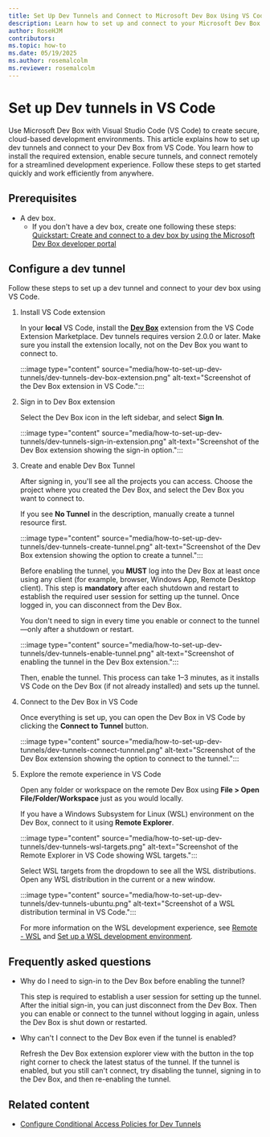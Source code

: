 ```yaml
--- 
title: Set Up Dev Tunnels and Connect to Microsoft Dev Box Using VS Code
description: Learn how to set up and connect to your Microsoft Dev Box using the Open in VS Code feature. Follow step-by-step instructions to provision a Dev Box, install the Dev Box extension, enable tunnels, and connect remotely for development.
author: RoseHJM
contributors:
ms.topic: how-to
ms.date: 05/19/2025
ms.author: rosemalcolm
ms.reviewer: rosemalcolm
---
```


# Set up Dev tunnels in VS Code 

Use Microsoft Dev Box with Visual Studio Code (VS Code) to create secure, cloud-based development environments. This article explains how to set up dev tunnels and connect to your Dev Box from VS Code. You learn how to install the required extension, enable secure tunnels, and connect remotely for a streamlined development experience. Follow these steps to get started quickly and work efficiently from anywhere.

## Prerequisites
- A dev box.
    - If you don't have a dev box, create one following these steps: [Quickstart: Create and connect to a dev box by using the Microsoft Dev Box developer portal](quickstart-create-dev-box.md)

## Configure a dev tunnel

Follow these steps to set up a dev tunnel and connect to your dev box using VS Code.

1. Install VS Code extension

    In your **local** VS Code, install the [**Dev Box**](https://marketplace.visualstudio.com/items?itemName=DevCenter.ms-devbox) extension from the VS Code Extension Marketplace. Dev tunnels requires version 2.0.0 or later. Make sure you install the extension locally, not on the Dev Box you want to connect to.

   :::image type="content" source="media/how-to-set-up-dev-tunnels/dev-tunnels-dev-box-extension.png" alt-text="Screenshot of the Dev Box extension in VS Code.":::

1. Sign in to Dev Box extension

   Select the Dev Box icon in the left sidebar, and select **Sign In**.

   :::image type="content" source="media/how-to-set-up-dev-tunnels/dev-tunnels-sign-in-extension.png" alt-text="Screenshot of the Dev Box extension showing the sign-in option.":::

1. Create and enable Dev Box Tunnel

   After signing in, you'll see all the projects you can access. Choose the project where you created the Dev Box, and select the Dev Box you want to connect to.

   If you see **No Tunnel** in the description, manually create a tunnel resource first.

   :::image type="content" source="media/how-to-set-up-dev-tunnels/dev-tunnels-create-tunnel.png" alt-text="Screenshot of the Dev Box extension showing the option to create a tunnel.":::

   Before enabling the tunnel, you **MUST** log into the Dev Box at least once using any client (for example, browser, Windows App, Remote Desktop client). This step is **mandatory** after each shutdown and restart to establish the required user session for setting up the tunnel. Once logged in, you can disconnect from the Dev Box.

   You don't need to sign in every time you enable or connect to the tunnel—only after a shutdown or restart.

   :::image type="content" source="media/how-to-set-up-dev-tunnels/dev-tunnels-enable-tunnel.png" alt-text="Screenshot of enabling the tunnel in the Dev Box extension.":::

   Then, enable the tunnel. This process can take 1–3 minutes, as it installs VS Code on the Dev Box (if not already installed) and sets up the tunnel.

1. Connect to the Dev Box in VS Code

   Once everything is set up, you can open the Dev Box in VS Code by clicking the **Connect to Tunnel** button.

   :::image type="content" source="media/how-to-set-up-dev-tunnels/dev-tunnels-connect-tunnnel.png" alt-text="Screenshot of the Dev Box extension showing the option to connect to the tunnel.":::

1. Explore the remote experience in VS Code

   Open any folder or workspace on the remote Dev Box using **File > Open File/Folder/Workspace** just as you would locally. 

   If you have a Windows Subsystem for Linux (WSL) environment on the Dev Box, connect to it using **Remote Explorer**.

   :::image type="content" source="media/how-to-set-up-dev-tunnels/dev-tunnels-wsl-targets.png" alt-text="Screenshot of the Remote Explorer in VS Code showing WSL targets.":::

   Select WSL targets from the dropdown to see all the WSL distributions. Open any WSL distribution in the current or a new window.

   :::image type="content" source="media/how-to-set-up-dev-tunnels/dev-tunnels-ubuntu.png" alt-text="Screenshot of a WSL distribution terminal in VS Code.":::

   For more information on the WSL development experience, see [Remote - WSL](https://code.visualstudio.com/docs/remote/wsl) and [Set up a WSL development environment](/windows/wsl/setup/environment).

## Frequently asked questions

- Why do I need to sign-in to the Dev Box before enabling the tunnel?

   This step is required to establish a user session for setting up the tunnel. After the initial sign-in, you can just disconnect from the Dev Box. Then you can enable or connect to the tunnel without logging in again, unless the Dev Box is shut down or restarted. 

- Why can't I connect to the Dev Box even if the tunnel is enabled?

   Refresh the Dev Box extension explorer view with the button in the top right corner to check the latest status of the tunnel. If the tunnel is enabled, but you still can't connect, try disabling the tunnel, signing in to the Dev Box, and then re-enabling the tunnel.

## Related content
- [Configure Conditional Access Policies for Dev Tunnels](how-to-conditional-access-dev-tunnels-service.md)
